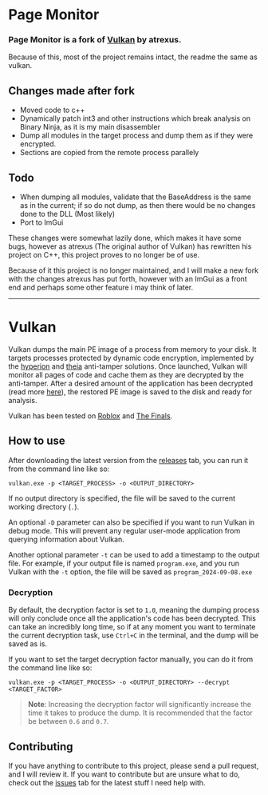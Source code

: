 # Page Monitor

### Page Monitor is a fork of [Vulkan](https://github.com/atrexus/vulkan) by atrexus.
Because of this, most of the project remains intact, the readme the same as vulkan.

## Changes made after fork
- Moved code to c++
- Dynamically patch int3 and other instructions which break analysis on Binary Ninja, as it is my main disassembler
- Dump all modules in the target process and dump them as if they were encrypted.
- Sections are copied from the remote process parallely

## Todo
- When dumping all modules, validate that the BaseAddress is the same as in the current; if so do not dump, as then there would be no changes done to the DLL (Most likely)
- Port to ImGui

These changes were somewhat lazily done, which makes it have some bugs, however as atrexus (The original author of Vulkan) has rewritten his project on C++, this project proves to no longer be of use.

Because of it this project is no longer maintained, and I will make a new fork with the changes atrexus has put forth, however with an ImGui as a front end and perhaps some other feature i may think of later.

---

# Vulkan
Vulkan dumps the main PE image of a process from memory to your disk. It targets processes protected by dynamic code encryption, implemented by the [hyperion](https://roblox.fandom.com/wiki/Hyperion) and [theia](https://reversingthread.info/index.php/2024/01/10/the-finals-defeating-theia-packer/) anti-tamper solutions. Once launched, Vulkan will monitor all pages of code and cache them as they are decrypted by the anti-tamper. After a desired amount of the application has been decrypted (read more [here](#decryption)), the restored PE image is saved to the disk and ready for analysis.

Vulkan has been tested on [Roblox](https://roblox.com) and [The Finals](https://www.reachthefinals.com/).

## How to use

After downloading the latest version from the [releases](https://github.com/atrexus/vulkan/releases) tab, you can run it from the command line like so:

```
vulkan.exe -p <TARGET_PROCESS> -o <OUTPUT_DIRECTORY>
```

If no output directory is specified, the file will be saved to the current working directory (`.`). 

An optional `-D` parameter can also be specified if you want to run Vulkan in debug mode. This will prevent any regular user-mode application from querying information about Vulkan.

Another optional parameter `-t` can be used to add a timestamp to the output file. For example, if your output file is named `program.exe`, and you run Vulkan with the `-t` option, the file will be saved as `program_2024-09-08.exe`

### Decryption

By default, the decryption factor is set to `1.0`, meaning the dumping process will only conclude once all the application's code has been decrypted. This can take an incredibly long time, so if at any moment you want to terminate the current decryption task, use `Ctrl+C` in the terminal, and the dump will be saved as is.

If you want to set the target decryption factor manually, you can do it from the command line like so:

```
vulkan.exe -p <TARGET_PROCESS> -o <OUTPUT_DIRECTORY> --decrypt <TARGET_FACTOR>
```

> **Note**: Increasing the decryption factor will significantly increase the time it takes to produce the dump. It is recommended that the factor be between `0.6` and `0.7`.

## Contributing

If you have anything to contribute to this project, please send a pull request, and I will review it. If you want to contribute but are unsure what to do, check out the [issues](https://github.com/atrexus/vulkan/issues) tab for the latest stuff I need help with.
